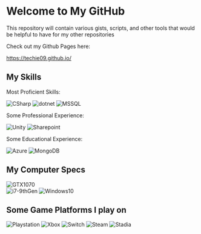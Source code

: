 # Welcome to My GitHub

This repository will contain various gists, scripts, and other tools that would be helpful to have for my other repositories

Check out my Github Pages here:

https://techie09.github.io/


## My Skills

Most Proficient Skills:

![CSharp](https://img.shields.io/badge/C%23-239120?style=for-the-badge&logo=c-sharp&logoColor=white) ![dotnet](https://img.shields.io/badge/.NET-5C2D91?style=for-the-badge&logo=.net&logoColor=white) ![MSSQL](https://img.shields.io/badge/MSSQL_Server-CC2927?style=for-the-badge&logo=microsoft-sql-server&logoColor=white)

Some Professional Experience:

![Unity](https://img.shields.io/badge/Unity-100000?style=for-the-badge&logo=unity&logoColor=white) ![Sharepoint](https://img.shields.io/badge/Microsoft_SharePoint-0078D4?style=for-the-badge&logo=microsoft-sharepoint&logoColor=white)

Some Educational Experience:

![Azure](https://img.shields.io/badge/Azure-0089D6?style=for-the-badge&logo=microsoft-azure&logoColor=white) ![MongoDB](https://img.shields.io/badge/MongoDB-4EA94B?style=for-the-badge&logo=mongodb&logoColor=white)

## My Computer Specs

![GTX1070](https://img.shields.io/badge/NVIDIA-GTX1070-76B900?style=for-the-badge&logo=nvidia&logoColor=white)  
![i7-9thGen](https://img.shields.io/badge/Intel-Core_i7_9th-0071C5?style=for-the-badge&logo=intel&logoColor=white)
![Windows10](	https://img.shields.io/badge/Windows-ASUS_Zenbook_3-0078D6?style=for-the-badge&logo=windows&logoColor=white)

## Some Game Platforms I play on

![Playstation](	https://img.shields.io/badge/PlayStation-003791?style=for-the-badge&logo=playstation&logoColor=white) ![Xbox](https://img.shields.io/badge/Xbox-107C10?style=for-the-badge&logo=xbox&logoColor=white) ![Switch](https://img.shields.io/badge/Switch-E60012?style=for-the-badge&logo=nintendo-switch&logoColor=white) ![Steam](	https://img.shields.io/badge/Steam-000000?style=for-the-badge&logo=steam&logoColor=white) ![Stadia](https://img.shields.io/badge/Stadia-CD2640?style=for-the-badge&logo=stadia&logoColor=white)
